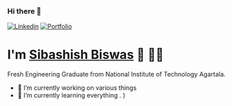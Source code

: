 ### Hi there 👋

[![Linkedin](https://img.shields.io/badge/-LinkedIn-orange?style=flat-square&logo=Linkedin&logoColor=black&link=www.linkedin.com/in/sibashish-biswas)](www.linkedin.com/in/sibashish-biswas-147337154)
[![Portfolio](https://img.shields.io/badge/-Portfolio-green)](https://sibashish99.github.io/)

# I'm [Sibashish Biswas](https://sibashish99.github.io/) 👋 👨‍💻

Fresh Engineering Graduate from National Institute of Technology Agartala. 

- 🔭 I’m currently working on various things 
- 🌱 I’m currently learning everything .
)


